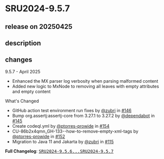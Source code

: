 # SRU2024-9.5.7

## release on 20250425

## description

## changes

9.5.7 - April 2025

* Enhanced the MX parser log verbosity when parsing malformed content
* Added new logic to MxNode to removing all leaves with empty attributes and empty content

What's Changed

* GitHub action test environment run fixes by <a class="user-mention notranslate" data-hovercard-type="user" data-hovercard-url="/users/zubri/hovercard" data-octo-click="hovercard-link-click" data-octo-dimensions="link_type:self" href="https://github.com/zubri">@zubri</a> in <a class="issue-link js-issue-link" data-error-text="Failed to load title" data-id="2772972285" data-permission-text="Title is private" data-url="https://github.com/prowide/prowide-iso20022/issues/146" data-hovercard-type="pull_request" data-hovercard-url="/prowide/prowide-iso20022/pull/146/hovercard" href="https://github.com/prowide/prowide-iso20022/pull/146">#146</a>
* Bump org.assertj:assertj-core from 3.27.1 to 3.27.2 by <a class="user-mention notranslate" data-hovercard-type="organization" data-hovercard-url="/orgs/dependabot/hovercard" data-octo-click="hovercard-link-click" data-octo-dimensions="link_type:self" href="https://github.com/dependabot">@dependabot</a> in <a class="issue-link js-issue-link" data-error-text="Failed to load title" data-id="2770651164" data-permission-text="Title is private" data-url="https://github.com/prowide/prowide-iso20022/issues/145" data-hovercard-type="pull_request" data-hovercard-url="/prowide/prowide-iso20022/pull/145/hovercard" href="https://github.com/prowide/prowide-iso20022/pull/145">#145</a>
* Create codeql.yml by <a class="user-mention notranslate" data-hovercard-type="user" data-hovercard-url="/users/ptorres-prowide/hovercard" data-octo-click="hovercard-link-click" data-octo-dimensions="link_type:self" href="https://github.com/ptorres-prowide">@ptorres-prowide</a> in <a class="issue-link js-issue-link" data-error-text="Failed to load title" data-id="2836373544" data-permission-text="Title is private" data-url="https://github.com/prowide/prowide-iso20022/issues/154" data-hovercard-type="pull_request" data-hovercard-url="/prowide/prowide-iso20022/pull/154/hovercard" href="https://github.com/prowide/prowide-iso20022/pull/154">#154</a>
* CU-86b2x4qmn_GH-133--how-to-remove-empty-xml-tags by <a class="user-mention notranslate" data-hovercard-type="user" data-hovercard-url="/users/ptorres-prowide/hovercard" data-octo-click="hovercard-link-click" data-octo-dimensions="link_type:self" href="https://github.com/ptorres-prowide">@ptorres-prowide</a> in <a class="issue-link js-issue-link" data-error-text="Failed to load title" data-id="2821400864" data-permission-text="Title is private" data-url="https://github.com/prowide/prowide-iso20022/issues/152" data-hovercard-type="pull_request" data-hovercard-url="/prowide/prowide-iso20022/pull/152/hovercard" href="https://github.com/prowide/prowide-iso20022/pull/152">#152</a>
* Migration to Java 11 and Jakarta by <a class="user-mention notranslate" data-hovercard-type="user" data-hovercard-url="/users/zubri/hovercard" data-octo-click="hovercard-link-click" data-octo-dimensions="link_type:self" href="https://github.com/zubri">@zubri</a> in <a class="issue-link js-issue-link" data-error-text="Failed to load title" data-id="2316066442" data-permission-text="Title is private" data-url="https://github.com/prowide/prowide-iso20022/issues/115" data-hovercard-type="pull_request" data-hovercard-url="/prowide/prowide-iso20022/pull/115/hovercard" href="https://github.com/prowide/prowide-iso20022/pull/115">#115</a>

<strong>Full Changelog</strong>: <a class="commit-link" href="https://github.com/prowide/prowide-iso20022/compare/SRU2024-9.5.6...SRU2024-9.5.7"><tt>SRU2024-9.5.6...SRU2024-9.5.7</tt></a>

